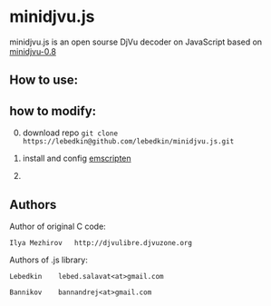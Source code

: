 minidjvu.js
===========

minidjvu.js is an open sourse DjVu decoder on JavaScript based on [minidjvu-0.8](http://djvulibre.djvuzone.org)

How to use:
----------



how to modify:
-------------

0) download repo `git clone https://lebedkin@github.com/lebedkin/minidjvu.js.git`

1) install and config [emscripten](https://github.com/kripken/emscripten/wiki/Tutorial)

2) 

Authors
-------

Author of original C code: 

	Ilya Mezhirov	http://djvulibre.djvuzone.org

Authors of .js library: 

	Lebedkin	lebed.salavat<at>gmail.com	

	Bannikov	bannandrej<at>gmail.com

